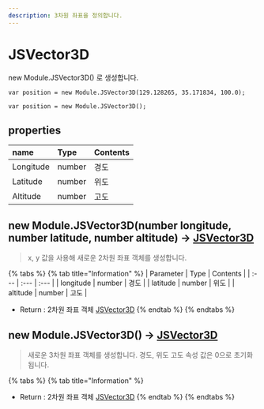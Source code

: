 ```yaml
---
description: 3차원 좌표을 정의합니다.
---
```


# JSVector3D

new Module.JSVector3D\(\) 로 생성합니다.

```text
var position = new Module.JSVector3D(129.128265, 35.171834, 100.0);
```

```text
var position = new Module.JSVector3D();
```

## properties

| name | Type | Contents |
| :--- | :--- | :--- |
| Longitude | number | 경도 |
| Latitude | number | 위도 |
| Altitude | number | 고도 |

## new Module.JSVector3D\(number longitude, number latitude, number altitude\) → [JSVector3D](jsvector3d.md)

> x, y 값을 사용해 새로운 2차원 좌표 객체를 생성합니다.

{% tabs %}
{% tab title="Information" %}
| Parameter | Type | Contents |
| :--- | :--- | :--- |
| longitude | number | 경도 |
| latitude | number | 위도 |
| altitude | number | 고도 |

* Return : 2차원 좌표 객체 [JSVector3D](jsvector3d.md)
{% endtab %}
{% endtabs %}

## new Module.JSVector3D\(\) → [JSVector3D](jsvector3d.md)

> 새로운 3차원 좌표 객체를 생성합니다. 경도, 위도 고도 속성 값은 0으로 초기화 됩니다.

{% tabs %}
{% tab title="Information" %}
* Return : 2차원 좌표 객체 [JSVector3D](jsvector3d.md)
{% endtab %}
{% endtabs %}

